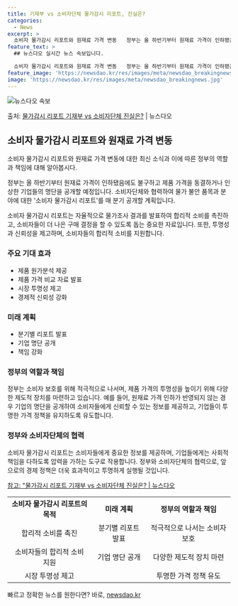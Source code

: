```yaml
---
title: 기재부 vs 소비자단체 물가감시 리포트, 진실은?
categories:
  - News
excerpt: >
  소비자 물가감시 리포트와 원재료 가격 변동   정부는 올 하반기부터 원재료 가격이 인하됐음에도 불구하고 제품…
feature_text: >
  ## 뉴스다오 실시간 뉴스 속보입니다.

  소비자 물가감시 리포트와 원재료 가격 변동   정부는 올 하반기부터 원재료 가격이 인하됐음에도 불구하고 제품…
feature_image: 'https://newsdao.kr/res/images/meta/newsdao_breakingnews.jpg'
image: 'https://newsdao.kr/res/images/meta/newsdao_breakingnews.jpg'
---
```


![뉴스다오 속보](https://newsdao.kr/res/images/meta/newsdao_breakingnews.jpg)

<p>출처: <a href="https://newsdao.kr/4670" rel="dofollow">물가감시 리포트 기재부 vs 소비자단체 진실은?</a> | 뉴스다오</p>

<h2 data-ke-size="size26">소비자 물가감시 리포트와 원재료 가격 변동</h2>
소비자 물가감시 리포트와 원재료 가격 변동에 대한 최신 소식과 이에 따른 정부의 역할과 책임에 대해 알아봅시다.

<p data-ke-size="size16">정부는 올 하반기부터 원재료 가격이 인하됐음에도 불구하고 제품 가격을 동결하거나 인상한 기업들의 명단을 공개할 예정입니다. 소비자단체와 협력하여 물가 불안 품목과 분야에 대한 '소비자 물가감시 리포트'를 매 분기 공개할 계획입니다.</p>

<p data-ke-size="size16">소비자 물가감시 리포트는 자율적으로 물가조사 결과를 발표하여 합리적 소비를 촉진하고, 소비자들이 더 나은 구매 결정을 할 수 있도록 돕는 중요한 자료입니다. 또한, 투명성과 신뢰성을 제고하며, 소비자들의 합리적 소비를 지원합니다.</p>

<h3 data-ke-size="size21">주요 기대 효과</h3>
<ul>
	<li>제품 원가분석 제공</li>
	<li>제품 가격 비교 자료 발표</li>
	<li>시장 투명성 제고</li>
	<li>경제적 신뢰성 강화</li>
</ul>

<h3 data-ke-size="size21">미래 계획</h3>
<ul>
	<li>분기별 리포트 발표</li>
	<li>기업 명단 공개</li>
	<li>책임 강화</li>
</ul>

<h3 data-ke-size="size21">정부의 역할과 책임</h3>
<p data-ke-size="size16">정부는 소비자 보호를 위해 적극적으로 나서며, 제품 가격의 투명성을 높이기 위해 다양한 제도적 장치를 마련하고 있습니다. 예를 들어, 원재료 가격 인하가 반영되지 않는 경우 기업의 명단을 공개하여 소비자들에게 신뢰할 수 있는 정보를 제공하고, 기업들이 투명한 가격 정책을 유지하도록 유도합니다.</p>

<h3 data-ke-size="size21">정부와 소비자단체의 협력</h3>
<p data-ke-size="size16">소비자 물가감시 리포트는 소비자들에게 중요한 정보를 제공하며, 기업들에게는 사회적 책임을 다하도록 압력을 가하는 도구로 작용합니다. 정부와 소비자단체의 협력으로, 앞으로의 경제 정책은 더욱 효과적이고 투명하게 실행될 것입니다.</p>

<p data-ke-size="size16"><a href="https://newsdao.kr/4670">참고: "물가감시 리포트 기재부 vs 소비자단체 진실은? | 뉴스다오</a></p>

<table>
	<tbody>
		<tr>
			<td style="text-align: center; height: 17px;"><b>소비자 물가감시 리포트의 목적</b></td>
			<td style="text-align: center; height: 17px;"><b>미래 계획</b></td>
			<td style="text-align: center; height: 17px;"><b>정부의 역할과 책임</b></td>
		</tr>
		<tr>
			<td style="text-align: center; height: 17px;">합리적 소비를 촉진</td>
			<td style="text-align: center; height: 17px;">분기별 리포트 발표</td>
			<td style="text-align: center; height: 17px;">적극적으로 나서는 소비자 보호</td>
		</tr>
		<tr>
			<td style="text-align: center; height: 17px;">소비자들의 합리적 소비 지원</td>
			<td style="text-align: center; height: 17px;">기업 명단 공개</td>
			<td style="text-align: center; height: 17px;">다양한 제도적 장치 마련</td>
		</tr>
		<tr>
			<td style="text-align: center; height: 17px;">시장 투명성 제고</td>
			<td style="text-align: center; height: 17px;"></td>
			<td style="text-align: center; height: 17px;">투명한 가격 정책 유도</td>
		</tr>
	</tbody>
</table> 

빠르고 정확한 뉴스를 원한다면? 바로, <a href="https://newsdao.kr" rel="dofollow">newsdao.kr</a>



